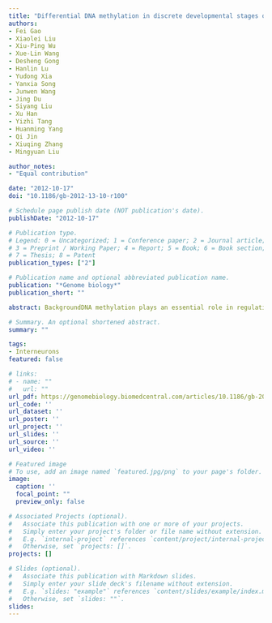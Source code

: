 ```yaml
---
title: "Differential DNA methylation in discrete developmental stages of the parasitic nematode Trichinella spiralis"
authors:
- Fei Gao
- Xiaolei Liu
- Xiu-Ping Wu
- Xue-Lin Wang
- Desheng Gong
- Hanlin Lu
- Yudong Xia
- Yanxia Song
- Junwen Wang
- Jing Du
- Siyang Liu
- Xu Han
- Yizhi Tang
- Huanming Yang
- Qi Jin
- Xiuqing Zhang
- Mingyuan Liu

author_notes:
- "Equal contribution"

date: "2012-10-17"
doi: "10.1186/gb-2012-13-10-r100"

# Schedule page publish date (NOT publication's date).
publishDate: "2012-10-17"

# Publication type.
# Legend: 0 = Uncategorized; 1 = Conference paper; 2 = Journal article;
# 3 = Preprint / Working Paper; 4 = Report; 5 = Book; 6 = Book section;
# 7 = Thesis; 8 = Patent
publication_types: ["2"]

# Publication name and optional abbreviated publication name.
publication: "*Genome biology*"
publication_short: ""

abstract: BackgroundDNA methylation plays an essential role in regulating gene expression under a variety of conditions and it has therefore been hypothesized to underlie the transitions between life cycle stages in parasitic nematodes. So far, however, 5'-cytosine methylation has not been detected during any developmental stage of the nematode Caenorhabditis elegans. Given the new availability of high-resolution methylation detection methods, an investigation of life cycle methylation in a parasitic nematode can now be carried out. ResultsHere, using MethylC-seq, we present the first study to confirm the existence of DNA methylation in the parasitic nematode Trichinella spiralis, and we characterize the methylomes of the three life-cycle stages of this food-borne infectious human pathogen. We observe a drastic increase in DNA methylation during the transition from the new born to mature stage, and we further identify parasitism-related genes that show changes in DNA methylation status between life cycle stages. ConclusionsOur data contribute to the understanding of the developmental changes that occur in an important human parasite, and raises the possibility that targeting DNA methylation processes may be a useful strategy in developing therapeutics to impede infection. In addition, our conclusion that DNA methylation is a mechanism for life cycle transition in T. spiralis prompts the question of whether this may also be the case in any other metazoans. Finally, our work constitutes the first report, to our knowledge, of DNA methylation in a nematode, prompting a re-evaluation of phyla in which this epigenetic mark was thought to be absent.

# Summary. An optional shortened abstract.
summary: ""

tags:
- Interneurons
featured: false

# links:
# - name: ""
#   url: ""
url_pdf: https://genomebiology.biomedcentral.com/articles/10.1186/gb-2012-13-10-r100
url_code: ''
url_dataset: ''
url_poster: ''
url_project: ''
url_slides: ''
url_source: ''
url_video: ''

# Featured image
# To use, add an image named `featured.jpg/png` to your page's folder. 
image:
  caption: ''
  focal_point: ""
  preview_only: false

# Associated Projects (optional).
#   Associate this publication with one or more of your projects.
#   Simply enter your project's folder or file name without extension.
#   E.g. `internal-project` references `content/project/internal-project/index.md`.
#   Otherwise, set `projects: []`.
projects: []

# Slides (optional).
#   Associate this publication with Markdown slides.
#   Simply enter your slide deck's filename without extension.
#   E.g. `slides: "example"` references `content/slides/example/index.md`.
#   Otherwise, set `slides: ""`.
slides:
---
```

